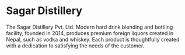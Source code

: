 # Sagar Distillery

The Sagar Distillery Pvt. Ltd. Modern hard drink blending and bottling facility, founded in 2014, produces premium foreign liquors created in Nepal, such as vodka and whiskey. Each product is thoughtfully created with a dedication to satisfying the needs of the customer.